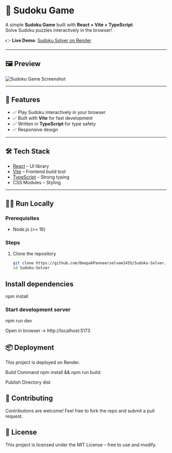 # 🎲 Sudoku Game  

A simple **Sudoku Game** built with **React + Vite + TypeScript**.  
Solve Sudoku puzzles interactively in the browser!  

👉 **Live Demo**: [Sudoku Solver on Render](https://sudoku-solver-nupe.onrender.com)  

---

## 🖼️ Preview  
![Sudoku Game Screenshot](df0de5fb-613e-42eb-8a57-834f71533e01.png)  

---

## 🚀 Features  
- ✅ Play Sudoku interactively in your browser  
- ✅ Built with **Vite** for fast development  
- ✅ Written in **TypeScript** for type safety  
- ✅ Responsive design  

---

## 🛠️ Tech Stack  
- [React](https://reactjs.org/) – UI library  
- [Vite](https://vitejs.dev/) – Frontend build tool  
- [TypeScript](https://www.typescriptlang.org/) – Strong typing  
- CSS Modules – Styling  

---

## 🧑‍💻 Run Locally  

### Prerequisites  
- Node.js (>= 16)  

### Steps  
1. Clone the repository  
   ```bash
   git clone https://github.com/DeepakPanneerselvam1455/Sudoku-Solver.git
   cd Sudoku-Solver
   
## Install dependencies
npm install

### Start development server
npm run dev

Open in browser → http://localhost:5173

## 📦 Deployment


This project is deployed on Render.

Build Command
npm install && npm run build

Publish Directory
dist

## 🤝 Contributing

Contributions are welcome! Feel free to fork the repo and submit a pull request.

## 📜 License

This project is licensed under the MIT License – free to use and modify.
